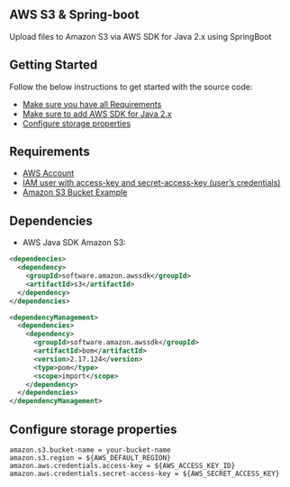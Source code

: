 ## AWS S3 & Spring-boot

Upload files to Amazon S3 via AWS SDK for Java 2.x using SpringBoot

## Getting Started

Follow the below instructions to get started with the source code:
- [Make sure you have all Requirements](#requirements)
- [Make sure to add AWS SDK for Java 2.x ](#Dependencies)
- [Configure storage properties](#configure-storage-properties)

## Requirements

- [AWS Account](https://aws.amazon.com/console/)
- [IAM user with access-key and secret-access-key (user’s credentials)](https://lightsail.aws.amazon.com/ls/docs/en_us/articles/amazon-lightsail-managing-access-for-an-iam-user)
- [Amazon S3 Bucket Example](https://docs.aws.amazon.com/code-library/latest/ug/java_2_s3_code_examples.html)

## Dependencies

- AWS Java SDK Amazon S3:

```xml
<dependencies>
  <dependency>
    <groupId>software.amazon.awssdk</groupId>
    <artifactId>s3</artifactId>
  </dependency>
</dependencies>

<dependencyManagement>
  <dependencies>
    <dependency>
      <groupId>software.amazon.awssdk</groupId>
      <artifactId>bom</artifactId>
      <version>2.17.124</version>
      <type>pom</type>
      <scope>import</scope>
    </dependency>
  </dependencies>
</dependencyManagement>
```

## Configure storage properties

```
amazon.s3.bucket-name = your-bucket-name
amazon.s3.region = ${AWS_DEFAULT_REGION}
amazon.aws.credentials.access-key = ${AWS_ACCESS_KEY_ID}
amazon.aws.credentials.secret-access-key = ${AWS_SECRET_ACCESS_KEY}
```
